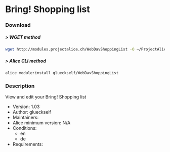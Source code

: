 # Bring! Shopping list

### Download

##### > WGET method
```bash
wget http://modules.projectalice.ch/WebDavShoppingList -O ~/ProjectAlice/system/moduleInstallTickets/WebDavShoppingList.install
```

##### > Alice CLI method
```bash
alice module:install glueckself/WebDavShoppingList
```

### Description
View and edit your Bring! Shopping list

- Version: 1.03
- Author: glueckself
- Maintainers:
- Alice minimum version: N/A
- Conditions:
  - en
  - de
- Requirements:
